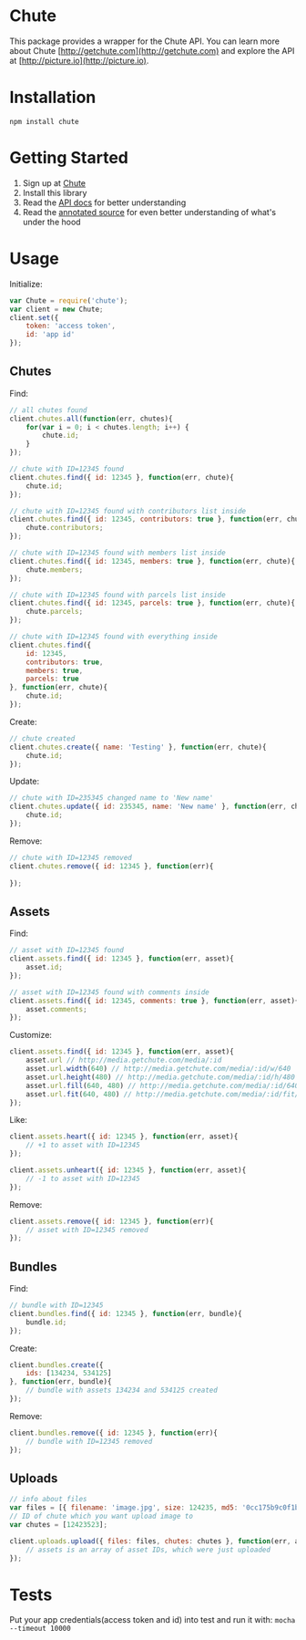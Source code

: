 # Chute

This package provides a wrapper for the Chute API.  You can learn more about Chute [http://getchute.com](http://getchute.com) and explore the API at [http://picture.io](http://picture.io).

# Installation

`npm install chute`

# Getting Started

1. Sign up at [Chute](http://auth.getchute.com/signup?authorization=4f541b8e38ecef3f4d000001)
2. Install this library
3. Read the [API docs](http://explore.picture.io) for better understanding
4. Read the [annotated source](http://chute.github.com/chute-node/docs/chute.html) for even better understanding of what's under the hood

# Usage

Initialize:

```javascript
var Chute = require('chute');
var client = new Chute;
client.set({
	token: 'access token',
	id: 'app id'
});
```

## Chutes

Find:

```javascript
// all chutes found
client.chutes.all(function(err, chutes){
	for(var i = 0; i < chutes.length; i++) {
		chute.id;
	}
});

// chute with ID=12345 found
client.chutes.find({ id: 12345 }, function(err, chute){
	chute.id;
});

// chute with ID=12345 found with contributors list inside
client.chutes.find({ id: 12345, contributors: true }, function(err, chute){
	chute.contributors;
});

// chute with ID=12345 found with members list inside
client.chutes.find({ id: 12345, members: true }, function(err, chute){
	chute.members;
});

// chute with ID=12345 found with parcels list inside
client.chutes.find({ id: 12345, parcels: true }, function(err, chute){
	chute.parcels;
});

// chute with ID=12345 found with everything inside
client.chutes.find({
	id: 12345,
	contributors: true,
	members: true,
	parcels: true
}, function(err, chute){
	chute.id;
});
```

Create:

```javascript
// chute created
client.chutes.create({ name: 'Testing' }, function(err, chute){
	chute.id;
});
```

Update:

```javascript
// chute with ID=235345 changed name to 'New name'
client.chutes.update({ id: 235345, name: 'New name' }, function(err, chute){
	chute.id;
});
```

Remove:

```javascript
// chute with ID=12345 removed
client.chutes.remove({ id: 12345 }, function(err){
	
});
```

## Assets

Find:

```javascript
// asset with ID=12345 found
client.assets.find({ id: 12345 }, function(err, asset){
	asset.id;
});

// asset with ID=12345 found with comments inside
client.assets.find({ id: 12345, comments: true }, function(err, asset){
	asset.comments;
});
```

Customize:

```javascript
client.assets.find({ id: 12345 }, function(err, asset){
	asset.url // http://media.getchute.com/media/:id
	asset.url.width(640) // http://media.getchute.com/media/:id/w/640
	asset.url.height(480) // http://media.getchute.com/media/:id/h/480
	asset.url.fill(640, 480) // http://media.getchute.com/media/:id/640x480
	asset.url.fit(640, 480) // http://media.getchute.com/media/:id/fit/640x480
});
```

Like:

```javascript
client.assets.heart({ id: 12345 }, function(err, asset){
	// +1 to asset with ID=12345
});

client.assets.unheart({ id: 12345 }, function(err, asset){
	// -1 to asset with ID=12345
});
```

Remove:

```javascript
client.assets.remove({ id: 12345 }, function(err){
	// asset with ID=12345 removed
});
```

## Bundles

Find:

```javascript
// bundle with ID=12345
client.bundles.find({ id: 12345 }, function(err, bundle){
	bundle.id;
});
```

Create:

```javascript
client.bundles.create({
	ids: [134234, 534125]
}, function(err, bundle){
	// bundle with assets 134234 and 534125 created
});
```

Remove:

```javascript
client.bundles.remove({ id: 12345 }, function(err){
	// bundle with ID=12345 removed
});
```

## Uploads

```javascript
// info about files
var files = [{ filename: 'image.jpg', size: 124235, md5: '0cc175b9c0f1b6a831c399e269772661' }];
// ID of chute which you want upload image to
var chutes = [12423523];

client.uploads.upload({ files: files, chutes: chutes }, function(err, assets){
	// assets is an array of asset IDs, which were just uploaded
});
```

# Tests

Put your app credentials(access token and id) into test and run it with:
`mocha --timeout 10000`